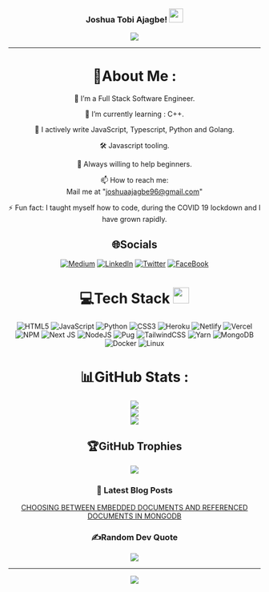 <h3 align="center">
  Joshua Tobi Ajagbe!
  <img src="https://media.giphy.com/media/hvRJCLFzcasrR4ia7z/giphy.gif" width="28">
</h3>
<p align="center">
  <a href="https://github.com/Joepolymath/Joepolymath"><img src="https://readme-typing-svg.herokuapp.com?color=%2336BCF7&center=true&vCenter=true&lines=Hi+%2C+welcome+to+my+Github+page;I+am+Joshua+Ajagbe;I+am+a+Full+Stack+Developer;Frontend;Backend;Community+Builder;Teacher;"></a>
</p>

---

<div align="center">
  
# 💫About Me :
🔭 I’m a Full Stack Software Engineer.

🌱 I’m currently learning : C++.

👯 I actively write JavaScript, Typescript, Python and Golang.

🛠️ Javascript tooling.

💬 Always willing to help beginners.

📫 How to reach me:  
 Mail me at "joshuaajagbe96@gmail.com"

  <!-- scroll to bottom of the page of "https://codewhiteweb.cf" and find CONTACT ME -->

⚡ Fun fact: I taught myself how to code, during the COVID 19 lockdown and I have grown rapidly.

## 🌐Socials

[![Medium](https://img.shields.io/badge/Medium-12100E?logo=medium&logoColor=white)](https://medium.com/@joshuaajagbe96) [![LinkedIn](https://img.shields.io/badge/LinkedIn-0077B5?style=for-the-badge&logo=linkedin&logoColor=white)](https://www.linkedin.com/in/joshua-ajagbe) [![Twitter](https://img.shields.io/badge/Twitter-1DA1F2?style=for-the-badge&logo=twitter&logoColor=white)](https://twitter.com/Joepolymath) [![FaceBook](https://img.shields.io/badge/Facebook-1877F2?style=for-the-badge&logo=facebook&logoColor=white)](https://www.facebook.com/joshua.tobi.779)

# 💻Tech Stack <img src = "https://media2.giphy.com/media/QssGEmpkyEOhBCb7e1/giphy.gif?cid=ecf05e47a0n3gi1bfqntqmob8g9aid1oyj2wr3ds3mg700bl&rid=giphy.gif" width = 32px>

![HTML5](https://img.shields.io/badge/html5-%23E34F26.svg?style=for-the-badge&logo=html5&logoColor=white) ![JavaScript](https://img.shields.io/badge/javascript-%23323330.svg?style=for-the-badge&logo=javascript&logoColor=%23F7DF1E) ![Python](https://img.shields.io/badge/Python-3776AB?style=for-the-badge&logo=python&logoColor=white) ![CSS3](https://img.shields.io/badge/css3-%231572B6.svg?style=for-the-badge&logo=css3&logoColor=white) ![Heroku](https://img.shields.io/badge/heroku-%23430098.svg?style=for-the-badge&logo=heroku&logoColor=white) ![Netlify](https://img.shields.io/badge/netlify-%23000000.svg?style=for-the-badge&logo=netlify&logoColor=#00C7B7) ![Vercel](https://img.shields.io/badge/vercel-%23000000.svg?style=for-the-badge&logo=vercel&logoColor=white) ![NPM](https://img.shields.io/badge/NPM-%23000000.svg?style=for-the-badge&logo=npm&logoColor=white) ![Next JS](https://img.shields.io/badge/Next-black?style=for-the-badge&logo=next.js&logoColor=white) ![NodeJS](https://img.shields.io/badge/node.js-6DA55F?style=for-the-badge&logo=node.js&logoColor=white) ![Pug](https://img.shields.io/badge/Pug-FFF?style=for-the-badge&logo=pug&logoColor=A86454) ![TailwindCSS](https://img.shields.io/badge/tailwindcss-%2338B2AC.svg?style=for-the-badge&logo=tailwind-css&logoColor=white) ![Yarn](https://img.shields.io/badge/yarn-%232C8EBB.svg?style=for-the-badge&logo=yarn&logoColor=white) ![MongoDB](https://img.shields.io/badge/MongoDB-%234ea94b.svg?style=for-the-badge&logo=mongodb&logoColor=white) ![Docker](https://img.shields.io/badge/docker-%230db7ed.svg?style=for-the-badge&logo=docker&logoColor=white) ![Linux](https://img.shields.io/badge/Linux-FCC624?style=for-the-badge&logo=linux&logoColor=black)

# 📊GitHub Stats :

![](https://github-readme-stats.vercel.app/api?username=Joepolymath&theme=radical&hide_border=false&include_all_commits=false&count_private=false)<br/>
![](https://github-readme-streak-stats.herokuapp.com/?user=Joepolymath&theme=radical&hide_border=false)<br/>
![](https://github-readme-stats.vercel.app/api/top-langs/?username=Joepolymath&theme=radical&hide_border=false&include_all_commits=false&count_private=false&layout=compact)

## 🏆GitHub Trophies

![](https://github-profile-trophy.vercel.app/?username=Joepolymath&theme=discord&no-frame=false&no-bg=false&margin-w=4)

### 📕 Latest Blog Posts

<!-- BLOG-POST-LIST:START -->

[CHOOSING BETWEEN EMBEDDED DOCUMENTS AND REFERENCED DOCUMENTS IN MONGODB](https://medium.com/@joshuaajagbe96/choosing-between-embedded-documents-and-referenced-documents-in-mongodb-99bedfcdc76d)

<!-- [Best Google Fonts for your website](https://dev.to/codewhiteweb/best-google-fonts-for-your-website-3e5k) -->

<!-- BLOG-POST-LIST:END -->

<!-- ➡️ [more blog posts...](https://dev.to/codewhiteweb) -->

### ✍️Random Dev Quote

![](https://quotes-github-readme.vercel.app/api?type=horizontal&theme=merko)

<!-- --- -->

---

![](https://komarev.com/ghpvc/?username=Joepolymath&label=Visitors+Count&color=brightgreen)

</div>
